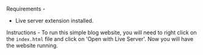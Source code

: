 Requirements - 
- Live server extension installed.

Instructions - 
To run this simple blog website, you will need to right click on the ```index.html``` file and click on 'Open with Live Server'. Now you will have the website running.
